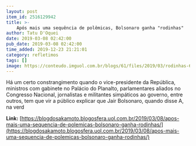 ```yaml
---
layout: post
item_id: 2516129942
title: >-
    Após mais uma sequência de polêmicas, Bolsonaro ganha "rodinhas"
author: Tatu D'Oquei
date: 2019-03-08 02:42:00
pub_date: 2019-03-08 02:42:00
time_added: 2019-12-23 21:21:01
category: refletimos
tags: []
image: https://conteudo.imguol.com.br/blogs/61/files/2019/03/rodinhas-615x300.jpg
---
```


Há um certo constrangimento quando o vice-presidente da República, ministros com gabinete no Palácio do Planalto, parlamentares aliados no Congresso Nacional, jornalistas e militantes simpáticos ao governo, entre outros, tem que vir a público explicar que Jair Bolsonaro, quando disse A, na verd

**Link:** [https://blogdosakamoto.blogosfera.uol.com.br/2019/03/08/apos-mais-uma-sequencia-de-polemicas-bolsonaro-ganha-rodinhas/](https://blogdosakamoto.blogosfera.uol.com.br/2019/03/08/apos-mais-uma-sequencia-de-polemicas-bolsonaro-ganha-rodinhas/)


